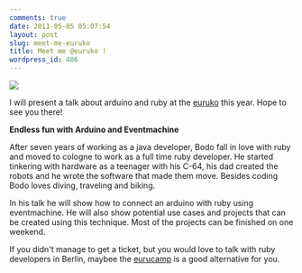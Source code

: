 ```yaml
---
comments: true
date: 2011-05-05 05:07:54
layout: post
slug: meet-me-euruko
title: Meet me @euruko !
wordpress_id: 486
---
```


[![](http://bitboxer.de/wp-content/uploads/Bildschirmfoto-2011-05-05-um-07.02.51.png)](http://euruko2011.org)

I will present a talk about arduino and ruby at the
[euruko](http://euruko2011.org) this year. Hope to see you there!

**Endless fun with Arduino and Eventmachine**

After seven years of working as a java developer, Bodo fall in love with ruby
and moved to cologne to work as a full time ruby developer. He started
tinkering with hardware as a teenager with his C-64, his dad created the robots
and he wrote the software that made them move. Besides coding Bodo loves
diving, traveling and biking.

In his talk he will show how to connect an arduino with ruby using
eventmachine. He will also show potential use cases and projects that can be
created using this technique. Most of the projects can be finished on one
weekend.

If you didn't manage to get a ticket, but you would love to talk with ruby
developers in Berlin, maybee the [eurucamp](http://eurucamp.org/) is a good
alternative for you.
